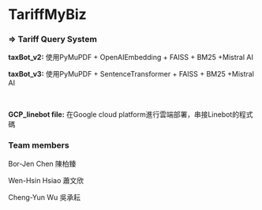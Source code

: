 # TariffMyBiz
### => Tariff Query System

<p><strong>taxBot_v2:</strong> 使用PyMuPDF + OpenAIEmbedding + FAISS + BM25 +Mistral AI</p>
<p><strong>taxBot_v3:</strong> 使用PyMuPDF + SentenceTransformer + FAISS + BM25 +Mistral AI</p>
<br>
<p><strong>GCP_linebot file:</strong> 在Google cloud platform進行雲端部署，串接Linebot的程式碼</p>

### Team members
<p>Bor-Jen Chen 陳柏臻</p>
<p>Wen-Hsin Hsiao 蕭文欣</p>
<p>Cheng-Yun Wu 吳承耘</p>
